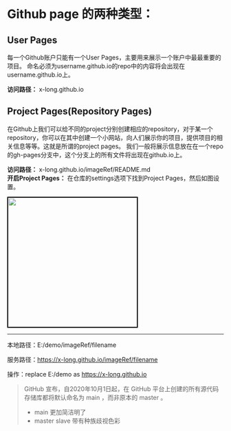 # Github page 的两种类型：

## **User Pages**

每一个Github账户只能有一个User Pages，主要用来展示一个账户中最最重要的项目。
命名必须为username.github.io的repo中的内容将会出现在username.github.io上。

**访问路径：** x-long.github.io

## **Project Pages(Repository Pages)**

在Github上我们可以给不同的project分别创建相应的repository，对于某一个repository，你可以在其中创建一个小网站，向人们展示你的项目，提供项目的相关信息等等。这就是所谓的project pages。
我们一般将展示信息放在在一个repo的gh-pages分支中，这个分支上的所有文件将出现在github.io上。

**访问路径：** x-long.github.io/imageRef/README.md  
**开启Project Pages：** 在仓库的settings选项下找到Project Pages，然后如图设置。

<img src="https://x-long.github.io/imageRef/project_page_set.png" style="border:2px solid black" height="300px" >

--------------------------------

本地路径：E:/demo/imageRef/filename

服务路径：https://x-long.github.io/imageRef/filename

操作：replace E:/demo as https://x-long.github.io

>  GitHub 宣布，自2020年10月1日起，在 GitHub 平台上创建的所有源代码存储库都将默认命名为 main ，而非原本的 master 。
>- main 更加简洁明了
>- master slave 带有种族歧视色彩
